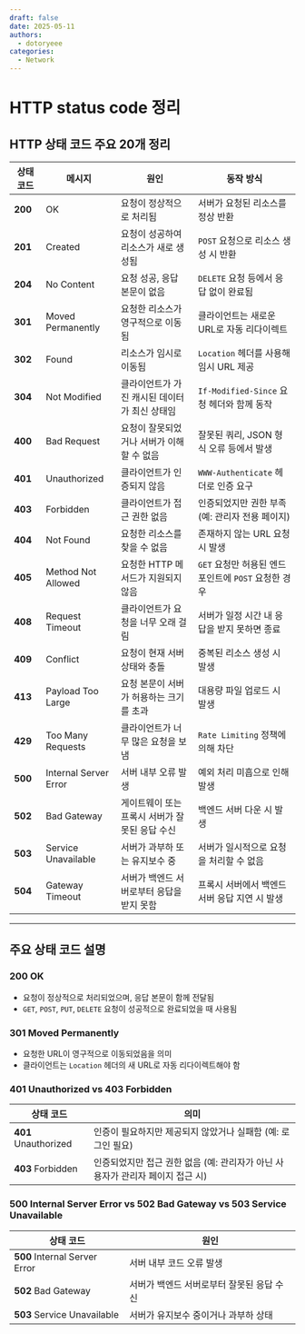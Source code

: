 ```yaml
---
draft: false
date: 2025-05-11
authors:
  - dotoryeee
categories:
  - Network
---
```

# HTTP status code 정리

<!-- more -->

## HTTP 상태 코드 주요 20개 정리

| **상태 코드** | **메시지**               | **원인** | **동작 방식** |
|--------------|----------------|-----------------------------------|-----------------------------------|
| **200**      | OK             | 요청이 정상적으로 처리됨 | 서버가 요청된 리소스를 정상 반환 |
| **201**      | Created        | 요청이 성공하여 리소스가 새로 생성됨 | `POST` 요청으로 리소스 생성 시 반환 |
| **204**      | No Content     | 요청 성공, 응답 본문이 없음 | `DELETE` 요청 등에서 응답 없이 완료됨 |
| **301**      | Moved Permanently | 요청한 리소스가 영구적으로 이동됨 | 클라이언트는 새로운 URL로 자동 리다이렉트 |
| **302**      | Found          | 리소스가 임시로 이동됨 | `Location` 헤더를 사용해 임시 URL 제공 |
| **304**      | Not Modified   | 클라이언트가 가진 캐시된 데이터가 최신 상태임 | `If-Modified-Since` 요청 헤더와 함께 동작 |
| **400**      | Bad Request    | 요청이 잘못되었거나 서버가 이해할 수 없음 | 잘못된 쿼리, JSON 형식 오류 등에서 발생 |
| **401**      | Unauthorized   | 클라이언트가 인증되지 않음 | `WWW-Authenticate` 헤더로 인증 요구 |
| **403**      | Forbidden      | 클라이언트가 접근 권한 없음 | 인증되었지만 권한 부족 (예: 관리자 전용 페이지) |
| **404**      | Not Found      | 요청한 리소스를 찾을 수 없음 | 존재하지 않는 URL 요청 시 발생 |
| **405**      | Method Not Allowed | 요청한 HTTP 메서드가 지원되지 않음 | `GET` 요청만 허용된 엔드포인트에 `POST` 요청한 경우 |
| **408**      | Request Timeout | 클라이언트가 요청을 너무 오래 걸림 | 서버가 일정 시간 내 응답을 받지 못하면 종료 |
| **409**      | Conflict       | 요청이 현재 서버 상태와 충돌 | 중복된 리소스 생성 시 발생 |
| **413**      | Payload Too Large | 요청 본문이 서버가 허용하는 크기를 초과 | 대용량 파일 업로드 시 발생 |
| **429**      | Too Many Requests | 클라이언트가 너무 많은 요청을 보냄 | `Rate Limiting` 정책에 의해 차단 |
| **500**      | Internal Server Error | 서버 내부 오류 발생 | 예외 처리 미흡으로 인해 발생 |
| **502**      | Bad Gateway    | 게이트웨이 또는 프록시 서버가 잘못된 응답 수신 | 백엔드 서버 다운 시 발생 |
| **503**      | Service Unavailable | 서버가 과부하 또는 유지보수 중 | 서버가 일시적으로 요청을 처리할 수 없음 |
| **504**      | Gateway Timeout | 서버가 백엔드 서버로부터 응답을 받지 못함 | 프록시 서버에서 백엔드 서버 응답 지연 시 발생 |

---

## 주요 상태 코드 설명

### 200 OK
- 요청이 정상적으로 처리되었으며, 응답 본문이 함께 전달됨
- `GET`, `POST`, `PUT`, `DELETE` 요청이 성공적으로 완료되었을 때 사용됨

### 301 Moved Permanently
- 요청한 URL이 영구적으로 이동되었음을 의미
- 클라이언트는 `Location` 헤더의 새 URL로 자동 리다이렉트해야 함

### 401 Unauthorized vs 403 Forbidden
| 상태 코드 | 의미 |
|----------|------|
| **401** Unauthorized | 인증이 필요하지만 제공되지 않았거나 실패함 (예: 로그인 필요) |
| **403** Forbidden | 인증되었지만 접근 권한 없음 (예: 관리자가 아닌 사용자가 관리자 페이지 접근 시) |

### 500 Internal Server Error vs 502 Bad Gateway vs 503 Service Unavailable
| 상태 코드 | 원인 |
|----------|------|
| **500** Internal Server Error | 서버 내부 코드 오류 발생 |
| **502** Bad Gateway | 서버가 백엔드 서버로부터 잘못된 응답 수신 |
| **503** Service Unavailable | 서버가 유지보수 중이거나 과부하 상태 |

